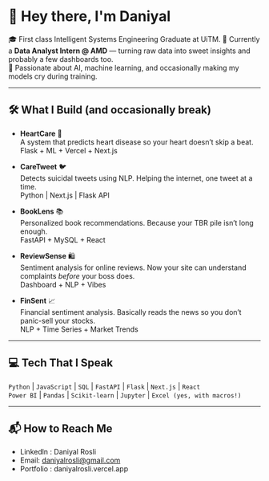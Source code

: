 # 👋 Hey there, I'm Daniyal

🎓 First class Intelligent Systems Engineering Graduate at UiTM.
💼 Currently a **Data Analyst Intern @ AMD** — turning raw data into sweet insights and probably a few dashboards too.  
🧠 Passionate about AI, machine learning, and occasionally making my models cry during training.  

---

## 🛠 What I Build (and occasionally break)

- **HeartCare** 💓  
  A system that predicts heart disease so your heart doesn’t skip a beat.  
  Flask + ML + Vercel + Next.js

- **CareTweet** 🐦  
  Detects suicidal tweets using NLP. Helping the internet, one tweet at a time.  
  Python | Next.js | Flask API

- **BookLens** 📚  
  Personalized book recommendations. Because your TBR pile isn’t long enough.  
  FastAPI + MySQL + React

- **ReviewSense** 🛍️  
  Sentiment analysis for online reviews. Now your site can understand complaints *before* your boss does.  
  Dashboard + NLP + Vibes

- **FinSent** 📈  
  Financial sentiment analysis. Basically reads the news so you don’t panic-sell your stocks.  
  NLP + Time Series + Market Trends

---

## 💻 Tech That I Speak

`Python` | `JavaScript` | `SQL` | `FastAPI` | `Flask` | `Next.js` | `React`  
`Power BI` | `Pandas` | `Scikit-learn` | `Jupyter` | `Excel (yes, with macros!)`

---


## 📬 How to Reach Me 

- Linkedln : Daniyal Rosli
- Email: daniyalrosli@gmail.com  
- Portfolio : daniyalrosli.vercel.app
